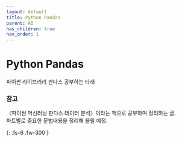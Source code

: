 ```yaml
---
layout: default
title: Python Pandas
parent: AI
has_children: true
nav_order: 1
---
```


# Python Pandas

파이썬 라이브러리 판다스 공부하는 타래

### 참고

〈파이썬 머신러닝 판다스 데이터 분석〉이라는 책으로 공부하며 정리하는 글.<br>
파트별로 중요한 문법내용을 정리해 올릴 예정.


{: .fs-6 .fw-300 }
